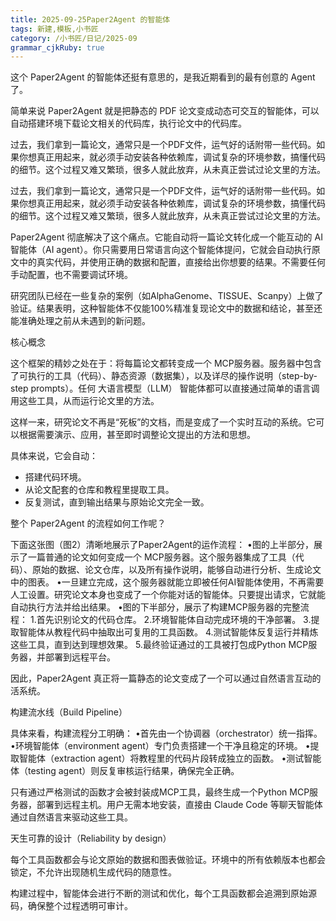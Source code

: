 ```yaml
---
title: 2025-09-25Paper2Agent 的智能体
tags: 新建,模板,小书匠
category: /小书匠/日记/2025-09
grammar_cjkRuby: true
---
```


这个 Paper2Agent 的智能体还挺有意思的，是我近期看到的最有创意的 Agent 了。

简单来说 Paper2Agent 就是把静态的 PDF 论文变成动态可交互的智能体，可以自动搭建环境下载论文相关的代码库，执行论文中的代码库。

过去，我们拿到一篇论文，通常只是一个PDF文件，运气好的话附带一些代码。如果你想真正用起来，就必须手动安装各种依赖库，调试复杂的环境参数，搞懂代码的细节。这个过程又难又繁琐，很多人就此放弃，从未真正尝试过论文里的方法。

过去，我们拿到一篇论文，通常只是一个PDF文件，运气好的话附带一些代码。如果你想真正用起来，就必须手动安装各种依赖库，调试复杂的环境参数，搞懂代码的细节。这个过程又难又繁琐，很多人就此放弃，从未真正尝试过论文里的方法。

Paper2Agent 彻底解决了这个痛点。它能自动将一篇论文转化成一个能互动的 AI 智能体（AI agent）。你只需要用日常语言向这个智能体提问，它就会自动执行原文中的真实代码，并使用正确的数据和配置，直接给出你想要的结果。不需要任何手动配置，也不需要调试环境。

研究团队已经在一些复杂的案例（如AlphaGenome、TISSUE、Scanpy）上做了验证。结果表明，这种智能体不仅能100%精准复现论文中的数据和结论，甚至还能准确处理之前从未遇到的新问题。

核心概念

这个框架的精妙之处在于：将每篇论文都转变成一个 MCP服务器。服务器中包含了可执行的工具（代码）、静态资源（数据集），以及详尽的操作说明（step-by-step prompts）。任何 大语言模型（LLM） 智能体都可以直接通过简单的语言调用这些工具，从而运行论文里的方法。

这样一来，研究论文不再是“死板”的文档，而是变成了一个实时互动的系统。它可以根据需要演示、应用，甚至即时调整论文提出的方法和思想。

具体来说，它会自动：

- 搭建代码环境。
- 从论文配套的仓库和教程里提取工具。
- 反复测试，直到输出结果与原始论文完全一致。

整个 Paper2Agent 的流程如何工作呢？

下面这张图（图2）清晰地展示了Paper2Agent的运作流程：
•图的上半部分，展示了一篇普通的论文如何变成一个 MCP服务器。这个服务器集成了工具（代码）、原始的数据、论文仓库，以及所有操作说明，能够自动进行分析、生成论文中的图表。
•一旦建立完成，这个服务器就能立即被任何AI智能体使用，不再需要人工设置。研究论文本身也变成了一个你能对话的智能体。只要提出请求，它就能自动执行方法并给出结果。
•图的下半部分，展示了构建MCP服务器的完整流程：
1.首先识别论文的代码仓库。
2.环境智能体自动完成环境的干净部署。
3.提取智能体从教程代码中抽取出可复用的工具函数。
4.测试智能体反复运行并精炼这些工具，直到达到理想效果。
5.最终验证通过的工具被打包成Python MCP服务器，并部署到远程平台。

因此，Paper2Agent 真正将一篇静态的论文变成了一个可以通过自然语言互动的活系统。

构建流水线（Build Pipeline）

具体来看，构建流程分工明确：
•首先由一个协调器（orchestrator）统一指挥。
•环境智能体（environment agent）专门负责搭建一个干净且稳定的环境。
•提取智能体（extraction agent）将教程里的代码片段转成独立的函数。
•测试智能体（testing agent）则反复审核运行结果，确保完全正确。

只有通过严格测试的函数才会被封装成MCP工具，最终生成一个Python MCP服务器，部署到远程主机。用户无需本地安装，直接由 Claude Code 等聊天智能体通过自然语言来驱动这些工具。

天生可靠的设计（Reliability by design）

每个工具函数都会与论文原始的数据和图表做验证。环境中的所有依赖版本也都会锁定，不允许出现随机生成代码的随意性。

构建过程中，智能体会进行不断的测试和优化，每个工具函数都会追溯到原始源码，确保整个过程透明可审计。